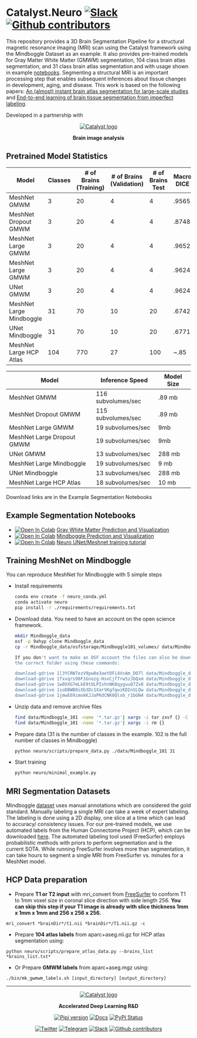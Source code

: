 # Catalyst.Neuro [![Slack](https://img.shields.io/badge/Catalyst-slack-success)](https://join.slack.com/t/catalyst-team-core/shared_invite/zt-d9miirnn-z86oKDzFMKlMG4fgFdZafw) [![Github contributors](https://img.shields.io/github/contributors/catalyst-team/neuro.svg?logo=github&logoColor=white)](https://github.com/catalyst-team/neuro/graphs/contributors)

This repository provides a 3D Brain Segmentation Pipeline for a structural
magnetic resonance imaging (MRI) scan using the Catalyst
framework using the Mindboggle Dataset as an example.  It also provides
pre-trained models for Gray Matter White Matter (GMWM) segmentation, 104 class
brain atlas segmentation, and 31 class brain atlas segmentation and with usage
shown in example
[notebooks](https://github.com/catalyst-team/neuro#example-segmentation-notebooks).
Segmenting a structural MRI is an important processing step that enables
subsequent inferences about tissue changes in development, aging, and disease.
This work is based on the following papers: [An (almost) instant brain atlas
segmentation for large-scale studies](https://arxiv.org/pdf/1711.00457.pdf) and
[End-to-end learning of brain tissue segmentation from imperfect
labeling](https://arxiv.org/pdf/1612.00940.pdf).

Developed in a partnership with

<div align="center">

[![Catalyst logo](https://raw.githubusercontent.com/catalyst-team/catalyst-pics/master/third_party_pics/TReNDS_logo.png)](https://trendscenter.org)

**Brain image analysis**

</div>

## Pretrained Model Statistics

| Model      | Classes | # of Brains (Training) | # of Brains (Validation) | # of Brains Test | Macro DICE |
| -----------| ------- | ----------- | ----------- | ----------- | ---------- |
| MeshNet GMWM | 3 | 20 | 4 | 4 | .9565 |
| MeshNet Dropout GMWM | 3 | 20 | 4 | 4 | .8748 |
| MeshNet Large GMWM | 3 | 20 | 4 | 4 | .9652 |
| MeshNet Large GMWM | 3 | 20 | 4 | 4 | .9624  |
| UNet GMWM | 3 | 20 | 4 | 4 | .9624 |
| MeshNet Large Mindboggle | 31 | 70 | 10 | 20 | .6742 |
| UNet Mindboggle | 31 | 70 | 10 | 20 | .6771 |
| MeshNet Large HCP Atlas | 104 | 770 | 27 | 100 | ~.85 |

| Model      | Inference Speed | Model Size |
| -----------| --------------- |----------- |
| MeshNet GMWM | 116 subvolumes/sec | .89 mb |
| MeshNet Dropout GMWM | 115 subvolumes/sec | .89 mb |
| MeshNet Large GMWM | 19 subvolumes/sec | 9mb |
| MeshNet Large Dropout GMWM | 19 subvolumes/sec | 9mb |
| UNet GMWM | 13 subvolumes/sec |  288 mb |
| MeshNet Large Mindboggle | 19 subvolumes/sec |  9 mb |
| UNet Mindboggle | 13 subvolumes/sec |  288 mb |
| MeshNet Large HCP Atlas | 18 subvolumes/sec |  10 mb |


Download links are in the Example Segmentation Notebooks

## Example Segmentation Notebooks
* [![Open In Colab](https://colab.research.google.com/assets/colab-badge.svg)](https://colab.research.google.com/github/catalyst-team/neuro/blob/master/examples/GMWM_Prediction_and_Visualization.ipynb) [Gray White Matter Prediction and Visualization](./examples/GMWM_Prediction_and_Visualization.ipynb)
* [![Open In Colab](https://colab.research.google.com/assets/colab-badge.svg)](https://colab.research.google.com/github/catalyst-team/neuro/blob/master/examples/Mindboggle_Prediction_and_Visualization.ipynb) [Mindboggle Prediction and Visualization](./examples/Mindboggle_Prediction_and_Visualization.ipynb)
* [![Open In Colab](https://colab.research.google.com/assets/colab-badge.svg)](https://colab.research.google.com/github/catalyst-team/neuro/blob/master/examples/Neuro_Demo.ipynb) [Neuro UNet/Meshnet training tutorial](./examples/Neuro_Demo.ipynb)

## Training MeshNet on Mindboggle

You can reproduce MeshNet for Mindboggle with 5 simple steps
- Install requirements
    ```bash
    conda env create -f neuro_conda.yml
    conda activate neuro
    pip install -r ./requirements/requirements.txt
    ```
- Download data. You need to have an account on the open science framework.
    ```bash
    mkdir Mindboggle_data
    osf -p 9ahyp clone Mindboggle_data
    cp -r Mindboggle_data/osfstorage/Mindboggle101_volumes/ data/Mindboggle_data/

    If you don't want to make an OSF account the files can also be downloaded
    the correct folder using these commands:

    download-gdrive 1l3YCRW7ezV9pw0e3aeYDFi4VsAm_DO7l data/Mindboggle_data/
    download-gdrive 1fxvqrs98F1Gnozg-HsxCjfTrw5zJbQxm data/Mindboggle_data/
    download-gdrive 1w0VXG7mLkE9tULPIxhnNK0qyguuQ7Zx8 data/Mindboggle_data/
    download-gdrive 1soDBWB0iXb3Dc1XarSKgfgwiKDInSLQw data/Mindboggle_data/
    download-gdrive 1jmwE69imokKJJaPKdCNK0Qlxb_r1bGN4 data/Mindboggle_data/

- Unzip data and remove archive files
    ```bash
    find data/Mindboggle_101 -name '*.tar.gz'| xargs -i tar zxvf {} -C data/Mindboggle_101
    find data/Mindboggle_101 -name '*.tar.gz'| xargs -i rm {}
    ```
- Prepare data (31 is the number of classes in the example. 102 is the full
  number of classes in Mindboggle)
    ```bash
    python neuro/scripts/prepare_data.py ./data/Mindboggle_101 31
    ```
- Start training
    ```bash
    python neuro/minimal_example.py
    ```

## MRI Segmentation Datasets
Mindboggle [dataset](https://mindboggle.readthedocs.io/en/latest/labels.html)
uses manual annotations which are considered the gold standard. Manually labeling a
single MRI can take a week of expert labeling.  The labeling is done
using a 2D display, one slice at a time which can lead to accuracy/ consistency
issues.  For our pre-trained models, we use automated labels from the Human
Connectome Project (HCP), which can be downloaded
[here](https://cran.r-project.org/web/packages/neurohcp/vignettes/hcp.html).
The automated labeling tool used (FreeSurfer) employs probabilistic methods
with priors to perform segmentation and is the current SOTA.  While running
FreeSurfer involves more than segmentation, it can take hours to segment a
single MRI from FreeSurfer vs. minutes for a MeshNet model.


## HCP Data preparation
- Prepare **T1 or T2 input** with mri_convert from [FreeSurfer](https://surfer.nmr.mgh.harvard.edu/)
to conform T1 to 1mm voxel size in coronal slice direction with side length 256.
**You can skip this step if your T1 image is already with slice thickness 1mm x 1mm x 1mm and 256 x 256 x 256.**
```
mri_convert *brainDir*/t1.nii *brainDir*/T1.nii.gz -c
```
- Prepare **104 atlas labels** from aparc+aseg.nii.gz for HCP atlas
  segmentation using:
```
python neuro/scripts/prepare_atlas_data.py --brains_list *brains_list.txt*
```
- Or Prepare **GMWM labels** from aparc+aseg.mgz using:
```
./bin/mk_gwmwm_labels.sh [input_directory] [output_directory]
```

----

<div align="center">


[![Catalyst logo](https://raw.githubusercontent.com/catalyst-team/catalyst-pics/master/pics/catalyst_logo.png)](https://github.com/catalyst-team/catalyst)

**Accelerated Deep Learning R&D**

[![Pipi version](https://img.shields.io/pypi/v/catalyst.svg)](https://pypi.org/project/catalyst/)
[![Docs](https://img.shields.io/badge/dynamic/json.svg?label=docs&url=https%3A%2F%2Fpypi.org%2Fpypi%2Fcatalyst%2Fjson&query=%24.info.version&colorB=brightgreen&prefix=v)](https://catalyst-team.github.io/catalyst/index.html)
[![PyPI Status](https://pepy.tech/badge/catalyst)](https://pepy.tech/project/catalyst)

[![Twitter](https://img.shields.io/badge/news-twitter-499feb)](https://twitter.com/CatalystTeam)
[![Telegram](https://img.shields.io/badge/channel-telegram-blue)](https://t.me/catalyst_team)
[![Slack](https://img.shields.io/badge/Catalyst-slack-success)](https://join.slack.com/t/catalyst-team-devs/shared_invite/zt-d9miirnn-z86oKDzFMKlMG4fgFdZafw)
[![Github contributors](https://img.shields.io/github/contributors/catalyst-team/catalyst.svg?logo=github&logoColor=white)](https://github.com/catalyst-team/catalyst/graphs/contributors)

</div>
